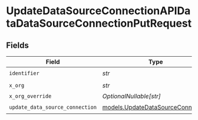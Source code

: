 # UpdateDataSourceConnectionAPIDataDataSourceConnectionPutRequest


## Fields

| Field                                                                        | Type                                                                         | Required                                                                     | Description                                                                  |
| ---------------------------------------------------------------------------- | ---------------------------------------------------------------------------- | ---------------------------------------------------------------------------- | ---------------------------------------------------------------------------- |
| `identifier`                                                                 | *str*                                                                        | :heavy_check_mark:                                                           | N/A                                                                          |
| `x_org`                                                                      | *str*                                                                        | :heavy_check_mark:                                                           | N/A                                                                          |
| `x_org_override`                                                             | *OptionalNullable[str]*                                                      | :heavy_minus_sign:                                                           | N/A                                                                          |
| `update_data_source_connection`                                              | [models.UpdateDataSourceConnection](../models/updatedatasourceconnection.md) | :heavy_check_mark:                                                           | N/A                                                                          |